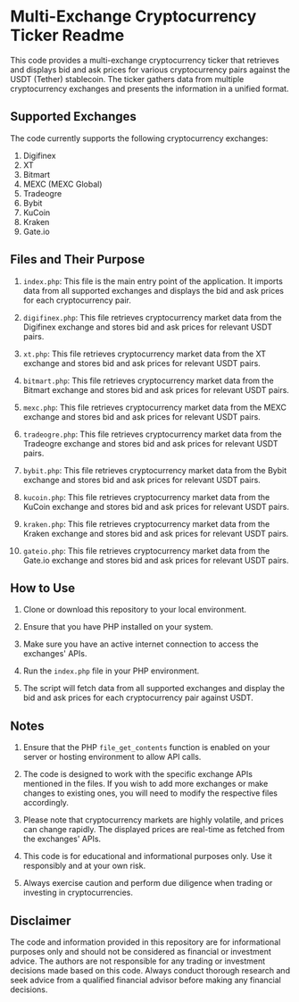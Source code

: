 # Multi-Exchange Cryptocurrency Ticker Readme

This code provides a multi-exchange cryptocurrency ticker that retrieves and displays bid and ask prices for various cryptocurrency pairs against the USDT (Tether) stablecoin. The ticker gathers data from multiple cryptocurrency exchanges and presents the information in a unified format.

## Supported Exchanges

The code currently supports the following cryptocurrency exchanges:

1. Digifinex
2. XT
3. Bitmart
4. MEXC (MEXC Global)
5. Tradeogre
6. Bybit
7. KuCoin
8. Kraken
9. Gate.io

## Files and Their Purpose

1. `index.php`: This file is the main entry point of the application. It imports data from all supported exchanges and displays the bid and ask prices for each cryptocurrency pair.

2. `digifinex.php`: This file retrieves cryptocurrency market data from the Digifinex exchange and stores bid and ask prices for relevant USDT pairs.

3. `xt.php`: This file retrieves cryptocurrency market data from the XT exchange and stores bid and ask prices for relevant USDT pairs.

4. `bitmart.php`: This file retrieves cryptocurrency market data from the Bitmart exchange and stores bid and ask prices for relevant USDT pairs.

5. `mexc.php`: This file retrieves cryptocurrency market data from the MEXC exchange and stores bid and ask prices for relevant USDT pairs.

6. `tradeogre.php`: This file retrieves cryptocurrency market data from the Tradeogre exchange and stores bid and ask prices for relevant USDT pairs.

7. `bybit.php`: This file retrieves cryptocurrency market data from the Bybit exchange and stores bid and ask prices for relevant USDT pairs.

8. `kucoin.php`: This file retrieves cryptocurrency market data from the KuCoin exchange and stores bid and ask prices for relevant USDT pairs.

9. `kraken.php`: This file retrieves cryptocurrency market data from the Kraken exchange and stores bid and ask prices for relevant USDT pairs.

10. `gateio.php`: This file retrieves cryptocurrency market data from the Gate.io exchange and stores bid and ask prices for relevant USDT pairs.

## How to Use

1. Clone or download this repository to your local environment.

2. Ensure that you have PHP installed on your system.

3. Make sure you have an active internet connection to access the exchanges' APIs.

4. Run the `index.php` file in your PHP environment.

5. The script will fetch data from all supported exchanges and display the bid and ask prices for each cryptocurrency pair against USDT.

## Notes

1. Ensure that the PHP `file_get_contents` function is enabled on your server or hosting environment to allow API calls.

2. The code is designed to work with the specific exchange APIs mentioned in the files. If you wish to add more exchanges or make changes to existing ones, you will need to modify the respective files accordingly.

3. Please note that cryptocurrency markets are highly volatile, and prices can change rapidly. The displayed prices are real-time as fetched from the exchanges' APIs.

4. This code is for educational and informational purposes only. Use it responsibly and at your own risk.

5. Always exercise caution and perform due diligence when trading or investing in cryptocurrencies.

## Disclaimer

The code and information provided in this repository are for informational purposes only and should not be considered as financial or investment advice. The authors are not responsible for any trading or investment decisions made based on this code. Always conduct thorough research and seek advice from a qualified financial advisor before making any financial decisions.
